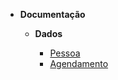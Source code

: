 - **Documentação**

  - **Dados**

    - [Pessoa](documentacao/view_pessoa.md)
    - [Agendamento](documentacao/view_agendamento.md)
